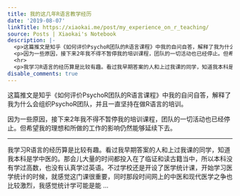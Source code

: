```yaml
---
title: 我的这几年R语言教学经历
date: '2019-08-07'
linkTitle: https://xiaokai.me/post/my_experience_on_r_teaching/
source: Posts | Xiaokai's Notebook
description: |-
  <p>这篇推文是知乎《如何评价PsychoR团队的R语言课程》中我的自问自答，解释了我为什么会组织PsychoR团队，并且一直坚持在做R语言的培训。</p>
  <p>因为一些原因，接下来2年我不得不暂停我的培训课程，团队的一切活动也已经停止。但希望我的理想和所做的工作的影响仍然能够延续下去。</p>
  <hr>
  <p>我学习R语言的经历算是比较有趣。看过我早期答案的人和上过我课的同学，知道我本科是学中医的。那会儿大量的时间都投入在了临证和读古籍当中，所以本科没有学过高数，也没有认真学过英语。不过学校还是开设了医学统计课，开始学习医学统计的时候，就感觉这门课很重要，同时那段时间网上的中医和现代医学之争也比较激烈，我感觉统计学可能是能 ...
disable_comments: true
---
```

<p>这篇推文是知乎《如何评价PsychoR团队的R语言课程》中我的自问自答，解释了我为什么会组织PsychoR团队，并且一直坚持在做R语言的培训。</p>
<p>因为一些原因，接下来2年我不得不暂停我的培训课程，团队的一切活动也已经停止。但希望我的理想和所做的工作的影响仍然能够延续下去。</p>
<hr>
<p>我学习R语言的经历算是比较有趣。看过我早期答案的人和上过我课的同学，知道我本科是学中医的。那会儿大量的时间都投入在了临证和读古籍当中，所以本科没有学过高数，也没有认真学过英语。不过学校还是开设了医学统计课，开始学习医学统计的时候，就感觉这门课很重要，同时那段时间网上的中医和现代医学之争也比较激烈，我感觉统计学可能是能 ...